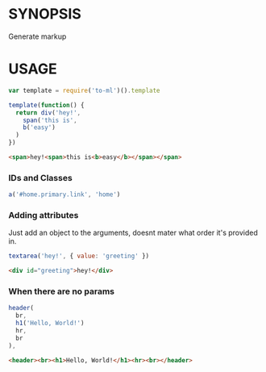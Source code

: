 # SYNOPSIS
Generate markup

# USAGE
```js
var template = require('to-ml')().template
```

```js
template(function() {
  return div('hey!',
    span('this is', 
    b('easy')
  )
})
```

```html
<span>hey!<span>this is<b>easy</b></span></span>
```

### IDs and Classes
```js
a('#home.primary.link', 'home')
```

### Adding attributes
Just add an object to the arguments, doesnt mater what order it's provided in.
```js
textarea('hey!', { value: 'greeting' })
```

```html
<div id="greeting">hey!</div>
```

### When there are no params
```js
header(
  br,
  h1('Hello, World!')
  hr,
  br
),
```

```html
<header><br><h1>Hello, World!</h1><hr><br></header>
```

